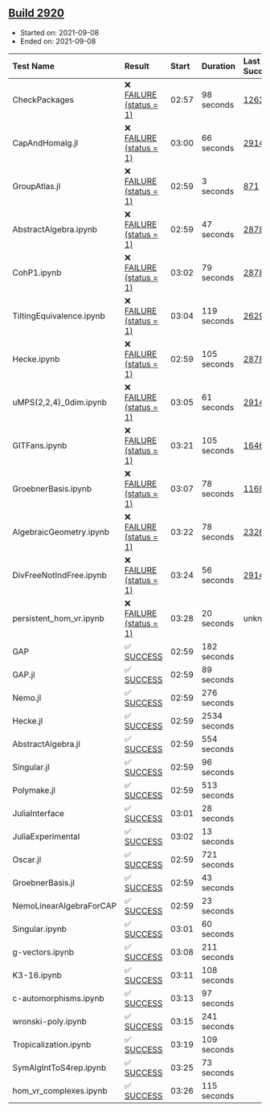 ## [Build 2920](https://oscarci.mathematik.uni-kl.de/job/oscar-stable/2920/)

* Started on: 2021-09-08
* Ended on: 2021-09-08

| Test Name    | Result | Start | Duration | Last Success | First Failure |
|:-------------|:-------|:------|:---------|:-------------|:--------------|
| CheckPackages | ❌ [FAILURE (status = 1)](https://oscarci.mathematik.uni-kl.de/job/oscar-stable/2920/artifact/logs/build-2920/CheckPackages.log) | 02:57 | 98 seconds | [1263](https://oscarci.mathematik.uni-kl.de/job/oscar-stable/1263/) | [1264](https://oscarci.mathematik.uni-kl.de/job/oscar-stable/1264/) |
| CapAndHomalg.jl | ❌ [FAILURE (status = 1)](https://oscarci.mathematik.uni-kl.de/job/oscar-stable/2920/artifact/logs/build-2920/CapAndHomalg.jl.log) | 03:00 | 66 seconds | [2914](https://oscarci.mathematik.uni-kl.de/job/oscar-stable/2914/) | [2915](https://oscarci.mathematik.uni-kl.de/job/oscar-stable/2915/) |
| GroupAtlas.jl | ❌ [FAILURE (status = 1)](https://oscarci.mathematik.uni-kl.de/job/oscar-stable/2920/artifact/logs/build-2920/GroupAtlas.jl.log) | 02:59 | 3 seconds | [871](https://oscarci.mathematik.uni-kl.de/job/oscar-stable/871/) | [872](https://oscarci.mathematik.uni-kl.de/job/oscar-stable/872/) |
| AbstractAlgebra.ipynb | ❌ [FAILURE (status = 1)](https://oscarci.mathematik.uni-kl.de/job/oscar-stable/2920/artifact/logs/build-2920/AbstractAlgebra.ipynb.log) | 02:59 | 47 seconds | [2878](https://oscarci.mathematik.uni-kl.de/job/oscar-stable/2878/) | [2879](https://oscarci.mathematik.uni-kl.de/job/oscar-stable/2879/) |
| CohP1.ipynb | ❌ [FAILURE (status = 1)](https://oscarci.mathematik.uni-kl.de/job/oscar-stable/2920/artifact/logs/build-2920/CohP1.ipynb.log) | 03:02 | 79 seconds | [2878](https://oscarci.mathematik.uni-kl.de/job/oscar-stable/2878/) | [2879](https://oscarci.mathematik.uni-kl.de/job/oscar-stable/2879/) |
| TiltingEquivalence.ipynb | ❌ [FAILURE (status = 1)](https://oscarci.mathematik.uni-kl.de/job/oscar-stable/2920/artifact/logs/build-2920/TiltingEquivalence.ipynb.log) | 03:04 | 119 seconds | [2629](https://oscarci.mathematik.uni-kl.de/job/oscar-stable/2629/) | [2630](https://oscarci.mathematik.uni-kl.de/job/oscar-stable/2630/) |
| Hecke.ipynb | ❌ [FAILURE (status = 1)](https://oscarci.mathematik.uni-kl.de/job/oscar-stable/2920/artifact/logs/build-2920/Hecke.ipynb.log) | 02:59 | 105 seconds | [2878](https://oscarci.mathematik.uni-kl.de/job/oscar-stable/2878/) | [2879](https://oscarci.mathematik.uni-kl.de/job/oscar-stable/2879/) |
| uMPS(2,2,4)_0dim.ipynb | ❌ [FAILURE (status = 1)](https://oscarci.mathematik.uni-kl.de/job/oscar-stable/2920/artifact/logs/build-2920/uMPS-2-2-4-_0dim.ipynb.log) | 03:05 | 61 seconds | [2914](https://oscarci.mathematik.uni-kl.de/job/oscar-stable/2914/) | [2915](https://oscarci.mathematik.uni-kl.de/job/oscar-stable/2915/) |
| GITFans.ipynb | ❌ [FAILURE (status = 1)](https://oscarci.mathematik.uni-kl.de/job/oscar-stable/2920/artifact/logs/build-2920/GITFans.ipynb.log) | 03:21 | 105 seconds | [1646](https://oscarci.mathematik.uni-kl.de/job/oscar-stable/1646/) | [1647](https://oscarci.mathematik.uni-kl.de/job/oscar-stable/1647/) |
| GroebnerBasis.ipynb | ❌ [FAILURE (status = 1)](https://oscarci.mathematik.uni-kl.de/job/oscar-stable/2920/artifact/logs/build-2920/GroebnerBasis.ipynb.log) | 03:07 | 78 seconds | [1168](https://oscarci.mathematik.uni-kl.de/job/oscar-stable/1168/) | [1169](https://oscarci.mathematik.uni-kl.de/job/oscar-stable/1169/) |
| AlgebraicGeometry.ipynb | ❌ [FAILURE (status = 1)](https://oscarci.mathematik.uni-kl.de/job/oscar-stable/2920/artifact/logs/build-2920/AlgebraicGeometry.ipynb.log) | 03:22 | 78 seconds | [2326](https://oscarci.mathematik.uni-kl.de/job/oscar-stable/2326/) | [2327](https://oscarci.mathematik.uni-kl.de/job/oscar-stable/2327/) |
| DivFreeNotIndFree.ipynb | ❌ [FAILURE (status = 1)](https://oscarci.mathematik.uni-kl.de/job/oscar-stable/2920/artifact/logs/build-2920/DivFreeNotIndFree.ipynb.log) | 03:24 | 56 seconds | [2914](https://oscarci.mathematik.uni-kl.de/job/oscar-stable/2914/) | [2915](https://oscarci.mathematik.uni-kl.de/job/oscar-stable/2915/) |
| persistent_hom_vr.ipynb | ❌ [FAILURE (status = 1)](https://oscarci.mathematik.uni-kl.de/job/oscar-stable/2920/artifact/logs/build-2920/persistent_hom_vr.ipynb.log) | 03:28 | 20 seconds | unknown | unknown |
| GAP | ✅ [SUCCESS](https://oscarci.mathematik.uni-kl.de/job/oscar-stable/2920/artifact/logs/build-2920/GAP.log) | 02:59 | 182 seconds |  |  |
| GAP.jl | ✅ [SUCCESS](https://oscarci.mathematik.uni-kl.de/job/oscar-stable/2920/artifact/logs/build-2920/GAP.jl.log) | 02:59 | 89 seconds |  |  |
| Nemo.jl | ✅ [SUCCESS](https://oscarci.mathematik.uni-kl.de/job/oscar-stable/2920/artifact/logs/build-2920/Nemo.jl.log) | 02:59 | 276 seconds |  |  |
| Hecke.jl | ✅ [SUCCESS](https://oscarci.mathematik.uni-kl.de/job/oscar-stable/2920/artifact/logs/build-2920/Hecke.jl.log) | 02:59 | 2534 seconds |  |  |
| AbstractAlgebra.jl | ✅ [SUCCESS](https://oscarci.mathematik.uni-kl.de/job/oscar-stable/2920/artifact/logs/build-2920/AbstractAlgebra.jl.log) | 02:59 | 554 seconds |  |  |
| Singular.jl | ✅ [SUCCESS](https://oscarci.mathematik.uni-kl.de/job/oscar-stable/2920/artifact/logs/build-2920/Singular.jl.log) | 02:59 | 96 seconds |  |  |
| Polymake.jl | ✅ [SUCCESS](https://oscarci.mathematik.uni-kl.de/job/oscar-stable/2920/artifact/logs/build-2920/Polymake.jl.log) | 02:59 | 513 seconds |  |  |
| JuliaInterface | ✅ [SUCCESS](https://oscarci.mathematik.uni-kl.de/job/oscar-stable/2920/artifact/logs/build-2920/JuliaInterface.log) | 03:01 | 28 seconds |  |  |
| JuliaExperimental | ✅ [SUCCESS](https://oscarci.mathematik.uni-kl.de/job/oscar-stable/2920/artifact/logs/build-2920/JuliaExperimental.log) | 03:02 | 13 seconds |  |  |
| Oscar.jl | ✅ [SUCCESS](https://oscarci.mathematik.uni-kl.de/job/oscar-stable/2920/artifact/logs/build-2920/Oscar.jl.log) | 02:59 | 721 seconds |  |  |
| GroebnerBasis.jl | ✅ [SUCCESS](https://oscarci.mathematik.uni-kl.de/job/oscar-stable/2920/artifact/logs/build-2920/GroebnerBasis.jl.log) | 02:59 | 43 seconds |  |  |
| NemoLinearAlgebraForCAP | ✅ [SUCCESS](https://oscarci.mathematik.uni-kl.de/job/oscar-stable/2920/artifact/logs/build-2920/NemoLinearAlgebraForCAP.log) | 02:59 | 23 seconds |  |  |
| Singular.ipynb | ✅ [SUCCESS](https://oscarci.mathematik.uni-kl.de/job/oscar-stable/2920/artifact/logs/build-2920/Singular.ipynb.log) | 03:01 | 60 seconds |  |  |
| g-vectors.ipynb | ✅ [SUCCESS](https://oscarci.mathematik.uni-kl.de/job/oscar-stable/2920/artifact/logs/build-2920/g-vectors.ipynb.log) | 03:08 | 211 seconds |  |  |
| K3-16.ipynb | ✅ [SUCCESS](https://oscarci.mathematik.uni-kl.de/job/oscar-stable/2920/artifact/logs/build-2920/K3-16.ipynb.log) | 03:11 | 108 seconds |  |  |
| c-automorphisms.ipynb | ✅ [SUCCESS](https://oscarci.mathematik.uni-kl.de/job/oscar-stable/2920/artifact/logs/build-2920/c-automorphisms.ipynb.log) | 03:13 | 97 seconds |  |  |
| wronski-poly.ipynb | ✅ [SUCCESS](https://oscarci.mathematik.uni-kl.de/job/oscar-stable/2920/artifact/logs/build-2920/wronski-poly.ipynb.log) | 03:15 | 241 seconds |  |  |
| Tropicalization.ipynb | ✅ [SUCCESS](https://oscarci.mathematik.uni-kl.de/job/oscar-stable/2920/artifact/logs/build-2920/Tropicalization.ipynb.log) | 03:19 | 109 seconds |  |  |
| SymAlgIntToS4rep.ipynb | ✅ [SUCCESS](https://oscarci.mathematik.uni-kl.de/job/oscar-stable/2920/artifact/logs/build-2920/SymAlgIntToS4rep.ipynb.log) | 03:25 | 73 seconds |  |  |
| hom_vr_complexes.ipynb | ✅ [SUCCESS](https://oscarci.mathematik.uni-kl.de/job/oscar-stable/2920/artifact/logs/build-2920/hom_vr_complexes.ipynb.log) | 03:26 | 115 seconds |  |  |
